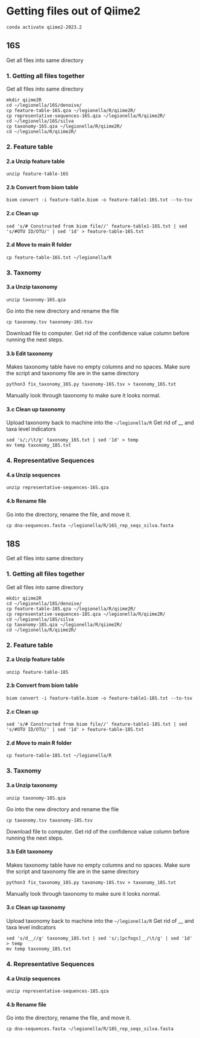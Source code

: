 # Getting files out of Qiime2
```
conda activate qiime2-2023.2
```
## 16S
Get all files into same directory
### 1. Getting all files together
Get all files into same directory
```
mkdir qiime2R
cd ~/legionella/16S/denoise/
cp feature-table-16S.qza ~/legionella/R/qiime2R/
cp representative-sequences-16S.qza ~/legionella/R/qiime2R/
cd ~/legionella/16S/silva
cp taxonomy-16S.qza ~/legionella/R/qiime2R/
cd ~/legionella/R/qiime2R/
```
### 2. Feature table
#### 2.a Unzip feature table
```
unzip feature-table-16S
```
#### 2.b Convert from biom table
```
biom convert -i feature-table.biom -o feature-table1-16S.txt --to-tsv
```
#### 2.c Clean up
```
sed 's/# Constructed from biom file//' feature-table1-16S.txt | sed 's/#OTU ID/OTU/' | sed '1d' > feature-table-16S.txt 
```
#### 2.d Move to main R folder
```
cp feature-table-16S.txt ~/legionella/R
```
### 3. Taxnomy
#### 3.a Unzip taxonomy
```
unzip taxonomy-16S.qza
```
Go into the new directory and rename the file
```
cp taxonomy.tsv taxonomy-16S.tsv
```
Download file to computer. Get rid of the confidence value column before running the next steps.
#### 3.b Edit taxonomy
Makes taxonomy table have no empty columns and no spaces. Make sure the script and taxonomy file are in the same directory
```
python3 fix_taxonomy_16S.py taxonomy-16S.tsv > taxonomy_16S.txt

```
Manually look through taxonomy to make sure it looks normal.
#### 3.c Clean up taxonomy
Upload taxonomy back to machine into the `~/legionella/R`
Get rid of __ and taxa level indicators
```
sed 's/;/\t/g' taxonomy_16S.txt | sed '1d' > temp
mv temp taxonomy_18S.txt
```
### 4. Representative Sequences
#### 4.a Unzip sequences
```
unzip representative-sequences-16S.qza
```
#### 4.b Rename file
Go into the directory, rename the file, and move it.
```
cp dna-sequences.fasta ~/legionella/R/16S_rep_seqs_silva.fasta
```

## 18S
Get all files into same directory
### 1. Getting all files together
Get all files into same directory
```
mkdir qiime2R
cd ~/legionella/18S/denoise/
cp feature-table-18S.qza ~/legionella/R/qiime2R/
cp representative-sequences-18S.qza ~/legionella/R/qiime2R/
cd ~/legionella/18S/silva
cp taxonomy-18S.qza ~/legionella/R/qiime2R/
cd ~/legionella/R/qiime2R/
```
### 2. Feature table
#### 2.a Unzip feature table
```
unzip feature-table-18S
```
#### 2.b Convert from biom table
```
biom convert -i feature-table.biom -o feature-table1-18S.txt --to-tsv
```
#### 2.c Clean up
```
sed 's/# Constructed from biom file//' feature-table1-18S.txt | sed 's/#OTU ID/OTU/' | sed '1d' > feature-table-18S.txt 
```
#### 2.d Move to main R folder
```
cp feature-table-18S.txt ~/legionella/R
```
### 3. Taxnomy
#### 3.a Unzip taxonomy
```
unzip taxonomy-18S.qza
```
Go into the new directory and rename the file
```
cp taxonomy.tsv taxonomy-18S.tsv
```
Download file to computer. Get rid of the confidence value column before running the next steps.
#### 3.b Edit taxonomy
Makes taxonomy table have no empty columns and no spaces. Make sure the script and taxonomy file are in the same directory
```
python3 fix_taxonomy_18S.py taxonomy-18S.tsv > taxonomy_18S.txt

```
Manually look through taxonomy to make sure it looks normal.
#### 3.c Clean up taxonomy
Upload taxonomy back to machine into the `~/legionella/R`
Get rid of __ and taxa level indicators
```
sed 's/d__//g' taxonomy_18S.txt | sed 's/;[pcfogs]__/\t/g' | sed '1d' > temp
mv temp taxonomy_18S.txt
```
### 4. Representative Sequences
#### 4.a Unzip sequences
```
unzip representative-sequences-18S.qza
```
#### 4.b Rename file
Go into the directory, rename the file, and move it.
```
cp dna-sequences.fasta ~/legionella/R/18S_rep_seqs_silva.fasta
```











